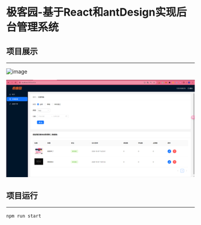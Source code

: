 # **极客园**-**基于React和antDesign实现后台管理系统**



## 项目展示

***

![image](https://github.com/Ni0duann/react-jike/blob/master/remedImg/image-20241007202708389.png)


![alt text](remedImg/image-20241007202729476.png)




## 项目运行

***



```
npm run start
```




